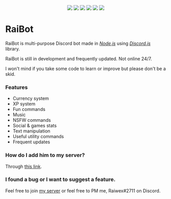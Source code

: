 <p align="center">
<img src="https://i.imgur.com/vLqQhse.png">
    <a href="https://github.com/Raiwex/RaiBot/commits/master"><img src="https://img.shields.io/github/last-commit/Raiwex/RaiBot?color=%23E91E63&style=for-the-badge"></a>
    <a href="https://github.com/Raiwex/RaiBot/commits/master"><img src="https://img.shields.io/github/commit-activity/m/Raiwex/RaiBot?color=%23E91E63&style=for-the-badge"></a>
    <a href="https://github.com/Raiwex/RaiBot/issues"><img src="https://img.shields.io/github/issues/Raiwex/RaiBot?color=%23E91E63&style=for-the-badge"></a>
    <a href="https://github.com/Raiwex/RaiBot"><img src="https://img.shields.io/github/repo-size/Raiwex/RaiBot?color=%23E91E63&style=for-the-badge"></a>
    <a href="https://discord.gg/KD457qA"><img src="https://img.shields.io/discord/347876379645313024?color=%23E91E63&style=for-the-badge"></a>
</p>

# RaiBot
RaiBot is multi-purpose Discord bot made in *[Node.js](https://nodejs.org/en/)* using *[Discord.js](https://discord.js.org/#/)* library.

RaiBot is still in development and frequently updated. Not online 24/7.

I won't mind if you take some code to learn or improve but please don't be a skid.

### Features
- Currency system
- XP system
- Fun commands
- Music
- NSFW commands
- Social & games stats
- Text manipulation
- Useful utility commands
- Frequent updates

### How do I add him to my server?
Through [this link](https://discord.com/oauth2/authorize?client_id=668244314718994465&scope=bot&permissions=8).

### I found a bug or I want to suggest a feature.
Feel free to join [my server](https://discord.gg/KD457qA) or feel free to PM me, Raiwex#2711 on Discord.